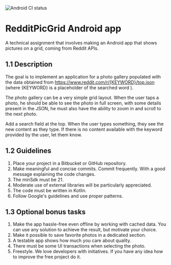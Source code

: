 ![Android CI status](https://github.com/nlasagni/reddit-picture-grid/actions/workflows/android.yml/badge.svg)

# RedditPicGrid Android app

A technical assignment that involves making an Android app that shows pictures on a grid, coming from Reddit APIs.

## 1.1 Description

The goal is to implement an application for a photo gallery populated with the data obtained from https://www.reddit.com/r/{KEYWORD}/top.json (where {KEYWORD} is a placeholder of the searched word ).

The photo gallery can be a very simple grid layout. When the user taps a photo, he should be able to see the photo in full screen, with some details present in the JSON, he must also have the ability to zoom in and scroll to the next photo.

Add a search field at the top. When the user types something, they see the new content as they type. If there is no content available with the keyword provided by the user, let them know.

## 1.2 Guidelines

1. Place your project in a Bitbucket or GitHub repository.
2. Make meaningful and concise commits. Commit frequently. With a good message explaining the code changes.
3. The minSdk must be 21.
4. Moderate use of external libraries will be particularly appreciated.
5. The code must be written in Kotlin.
6. Follow Google's guidelines and use proper patterns.

## 1.3 Optional bonus tasks

1. Make the app hassle-free even offline by working with cached data. You can use any solution to achieve the result, but motivate your choice.
2. Make it possible to save favorite photos in a dedicated section.
3. A testable app shows how much you care about quality.
4. There must be some UI transactions when selecting the photo.
5. Freestyle. We love developers with initiatives. If you have any idea how to improve the free project do it.

